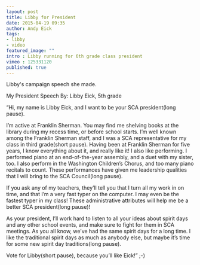 ```yaml
---
layout: post
title: Libby for President
date: 2015-04-19 09:35
author: Andy Eick
tags: 
- libby
- video 
featured_image: ""
intro : Libby running for 6th grade class president
vimeo : 125331120
published: true
---
```

Libby's campaign speech she made.


My President Speech By: Libby Eick, 5th grade 

“Hi, my name is Libby Eick, and I want to be your SCA president(long pause). 
	
I’m active at Franklin Sherman. You may find me shelving books at the library during my recess time, or before school starts. I’m well known among the Franklin Sherman staff, and I was a SCA representative for my class in third grade(short pause). Having been at Franklin Sherman for five years, I know everything about it, and really like it! I also like performing. I performed piano at an end-of-the-year assembly, and a duet with my sister, too. I also perform in the Washington Children’s Chorus, and too many piano recitals to count. These performances have given me leadership qualities that I will bring to the SCA Council(long pause).

If you ask any of my teachers, they’ll tell you that I turn all my work in on time, and that I’m a very fast typer on the computer. I may even be the fastest typer in my class! These administrative attributes will help me be a better SCA president(long pause)! 
	
As your president, I’ll work hard to listen to all your ideas about spirit days and any other school events, and make sure to fight for them in SCA meetings. As you all know, we’ve had the same spirit days for a long time. I like the traditional spirit days as much as anybody else, but maybe it’s time for some new spirit day traditions(long pause).
	
Vote for Libby(short pause), because you’ll like Eick!” ;-)         